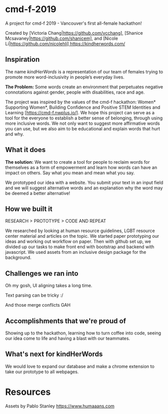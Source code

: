 # cmd-f-2019

A project for cmd-f 2019 - Vancouver's first all-female hackathon!

Created by [Victoria Chang|https://github.com/vcchang], [Shanice Mcsavaney|https://github.com/shanicem], and [Nicole Li|https://github.com/nicolehli] https://kindherwords.com/

## Inspiration

The name _kindHerWords_ is a representation of our team of females trying to promote more word-inclusivity in people’s everyday lives.

**The Problem:** Some words create an environment that perpetuates negative connotations against gender, people with disabilities, race and age.

The project was inspired by the values of the cmd-f hackathon: Women* Supporting Women*, Building Confidence and Positive STEM Identities and Learning [https://cmd-f.nwplus.io/]. We hope this project can serve as a tool for the everyone to establish a better sense of belonging, through using more inclusive words. We not only want to suggest more affirmative words you can use, but we also aim to be educational and explain words that hurt and why.

## What it does

**The solution:** We want to create a tool for people to reclaim words for themselves as a form of empowerment and learn how words can have an impact on others. Say what you mean and mean what you say.

We prototyped our idea with a website. You submit your text in an input field and we will suggest alternative words and an explanation why the word may be deemed a better alternative!

## How we built it

RESEARCH > PROTOTYPE > CODE AND REPEAT

We researched by looking at human resource guidelines, LGBT resource center material and articles on the topic. We started paper prototyping our ideas and working out workflow on paper. Then with github set up, we divided up our tasks to make front end with bootstrap and backend with javascript. We used assets from an inclusive design package for the background.

## Challenges we ran into

Oh my gosh, UI aligning takes a long time.

Text parsing can be tricky :/

And those merge conflicts GAH

## Accomplishments that we're proud of

Showing up to the hackathon, learning how to turn coffee into code, seeing our idea come to life and having a blast with our teammates.

## What's next for kindHerWords

We would love to expand our database and make a chrome extension to take our prototype to all webpages.

# Resources

Assets by Pablo Stanley https://www.humaaans.com
